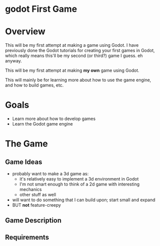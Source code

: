 # godot First Game

# Overview
This will be my first attempt at making a game using Godot.
I have previously done the Godot tutorials for creating your first games in Godot, which really means this'll be my second (or third?) game I guess.
eh anyway.

This will be my first attempt at making **my own** game using Godot.

This will mainly be for learning more about how to use the game engine, and how to build games, etc.


# Goals
- Learn more about how to develop games
- Learn the Godot game engine

# The Game
## Game Ideas
- probably want to make a 3d game as:
  - it's relatively easy to implement a 3d environment in Godot
  - I'm not smart enough to think of a 2d game with interesting mechanics
  - other stuff as well
-  will want to do something that I can build upon; start small and expand
  - BUT **not** feature-creepy

## Game Description

## Requirements
